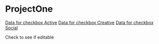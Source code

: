 # ProjectOne
[Data for checkbox Active](./Assets/IMAGES/Screenshot1.jpeg)
[Data for checkbox Creative](./Assets/IMAGES/Screenshot2.jpeg)
[Data for checkbox Social](./Assets/IMAGES/Screenshot3.jpeg)


Check to see if editable



